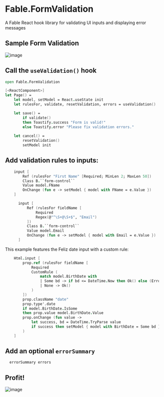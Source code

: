 # Fable.FormValidation
A Fable React hook library for validating UI inputs and displaying error messages

## Sample Form Validation

![image](https://user-images.githubusercontent.com/1030435/112769901-b4e92280-8ff1-11eb-8b00-7913a44d9b20.png)

## Call the `useValidation()` hook

``` fsharp
open Fable.FormValidation

[<ReactComponent>]
let Page() = 
    let model, setModel = React.useState init
    let rulesFor, validate, resetValidation, errors = useValidation() 

    let save() = 
        if validate() 
        then Toastify.success "Form is valid!"
        else Toastify.error "Please fix validation errors."
        
    let cancel() = 
        resetValidation()
        setModel init


```

## Add validation rules to inputs:

``` fsharp
    input [
        Ref (rulesFor "First Name" [Required; MinLen 2; MaxLen 50])
        Class B.``form-control``
        Value model.FName
        OnChange (fun e -> setModel { model with FName = e.Value })
    ]
```

``` fsharp
      input [
          Ref (rulesFor fieldName [ 
              Required 
              Regex(@"^\S+@\S+$", "Email")
          ])
          Class B.``form-control``
          Value model.Email
          OnChange (fun e -> setModel { model with Email = e.Value })
      ]
```

This example features the Feliz date input with a custom rule:
``` fsharp 
    Html.input [
        prop.ref (rulesFor fieldName [
            Required
            CustomRule (
                match model.BirthDate with
                | Some bd -> if bd <= DateTime.Now then Ok() else (Error "Birth Date cannot be a future date")
                | None -> Ok()
            )
        ])
        prop.className "date"
        prop.type'.date
        if model.BirthDate.IsSome
        then prop.value model.BirthDate.Value
        prop.onChange (fun value ->
            let success, bd = DateTime.TryParse value
            if success then setModel { model with BirthDate = Some bd }
        )
    ]
```

## Add an optional `errorSummary`

``` fsharp
  errorSummary errors
```

## Profit!

![image](https://user-images.githubusercontent.com/1030435/112769923-dea24980-8ff1-11eb-9cf0-3c8040553716.png)
